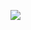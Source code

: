 ![](https://github.com/youngji-cho/youngji-cho.github.io/tree/master/_posts/2017-01-07-한국의-전력수요-시계열-예측_files/figure-markdown_strict/unnamed-chunk-3-1.png)
